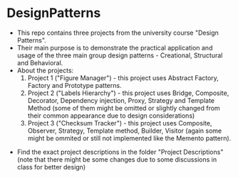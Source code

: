 # DesignPatterns
* This repo contains three projects from the university course "Design Patterns".
* Their main purpose is to demonstrate the practical application and usage of the three main group design patterns - Creational, Structural and Behavioral.
* About the projects:
    1. Project 1 ("Figure Manager") - this project uses Abstract Factory, Factory and Prototype patterns.
    2. Project 2 ("Labels Hierarchy") - this project uses Bridge, Composite, Decorator, Dependency injection, Proxy, Strategy and Template Method (some of them might be omitted          or slightly changed from their common appearance due to design considerations)
    3. Project 3 ("Checksum Tracker") - this project uses Composite, Observer, Strategy, Template method, Builder, Visitor (again some might be ommited or still not                      implemented like the Memento pattern).
 
- Find the exact project descriptions in the folder "Project Descriptions"(note that there might be some changes due to some discussions in class for better design)

